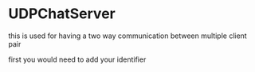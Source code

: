 # UDPChatServer

this is used for having a two way communication between multiple  client pair

first you would need to add your identifier

